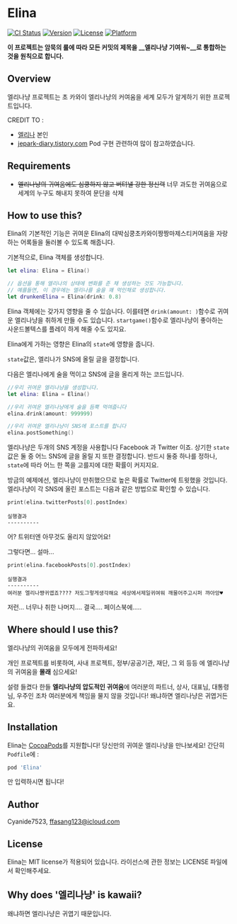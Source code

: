 # Elina

[![CI Status](http://img.shields.io/travis/Cyanide7523/Elina.svg?style=flat)](https://travis-ci.org/Cyanide7523/Elina)
[![Version](https://img.shields.io/cocoapods/v/Elina.svg?style=flat)](http://cocoapods.org/pods/Elina)
[![License](https://img.shields.io/cocoapods/l/Elina.svg?style=flat)](http://cocoapods.org/pods/Elina)
[![Platform](https://img.shields.io/cocoapods/p/Elina.svg?style=flat)](http://cocoapods.org/pods/Elina)

**이 프로젝트는 암묵의 룰에 따라 모든 커밋의 제목을 __엘리나냥 기여워~__로 통합하는 것을 원칙으로 합니다.**

## Overview

엘리나냥 프로젝트는 초 카와이 엘리나냥의 커여움을 세계 모두가 알게하기 위한 프로젝트입니다.

CREDIT TO :
* [엘리나](https://twitter.com/DE_v_Elina) 본인
* [jepark-diary.tistory.com](http://jepark-diary.tistory.com/13) Pod 구현 관련하여 많이 참고하였습니다.

## Requirements

* ~~엘리나냥의 귀여움에도 심쿵하지 않고 버텨낼 강한 정신력~~ 너무 과도한 귀여움으로 세계의 누구도 해내지 못하여 문단을 삭제

## How to use this?

Elina의 기본적인 기능은 귀여운 Elina의 대박심쿵초카와이짱짱마제스티커여움을 자랑하는 어록들을 둘러볼 수 있도록 해줍니다.

기본적으로, Elina 객체를 생성합니다.

```Swift
let elina: Elina = Elina()

// 옵션을 통해 엘리나의 상태에 변화를 준 채 생성하는 것도 가능합니다.
// 예를들면, 이 경우에는 엘리나를 술을 꽤 먹인채로 생성합니다.
let drunkenElina = Elina(drink: 0.8)
```

Elina 객체에는 갖가지 영향을 줄 수 있습니다. 이를테면 `drink(amount: )`함수로 귀여운 엘리나냥을 취하게 만들 수도 있습니다. `startgame()`함수로 엘리나냥이 좋아하는 사운드볼텍스를 플레이 하게 해줄 수도 있지요.

Elina에게 가하는 영향은 Elina의 `state`에 영향을 줍니다.

`state`값은, 엘리나가 SNS에 올릴 글을 결정합니다.

다음은 엘리나에게 술을 먹이고 SNS에 글을 올리게 하는 코드입니다.

```Swift
//우리 귀여운 엘리나냥을 생성합니다.
let elina: Elina = Elina()

//우리 귀여운 엘리나냥에게 술을 듬뿍 먹여줍니다
elina.drink(amount: 999999)

//우리 귀여운 엘리나냥이 SNS에 포스트를 합니다
elina.postSomething()
```

엘리나냥은 두개의 SNS 계정을 사용합니다 Facebook 과 Twitter 이죠. 상기한 `state` 값은 둘 중 어느 SNS에 글을 올릴 지 또한 결정합니다. 반드시 둘중 하나를 정하나, `state`에 따라 어느 한 쪽을 고를지에 대한 확률이 커지지요.

방금의 예제에선, 엘리나냥이 만취했으므로 높은 확률로 Twitter에 트윗했을 것입니다. 엘리나냥이 각 SNS에 올린 포스트는 다음과 같은 방법으로 확인할 수 있습니다.

```Swift
print(elina.twitterPosts[0].postIndex)
```

```
실행결과
----------

```

어? 트위터엔 아무것도 올리지 않았어요!

그렇다면... 설마...

```Swift
print(elina.facebookPosts[0].postIndex)
```

```
실행결과
----------
여러분 엘리나쨩귀엽죠???? 저도그렇게생각해요 세상에서제일귀여워 깨물어주고시퍼 꺄아앙♥
```

저런... 너무나 취한 나머지.... 결국.... 페이스북에.....


## Where should I use this?

엘리나냥의 귀여움을 모두에게 전파하세요! 

개인 프로젝트를 비롯하여, 사내 프로젝트, 정부/공공기관, 재단, 그 외 등등 에 엘리나냥의 귀여움을 **몰래** 심으세요! 

설령 들켰다 한들 **엘리나냥의 압도적인 귀여움**에 여러분의 파트너, 상사, 대표님, 대통령님, 우주인 조차 여러분에게 책임을 물지 않을 것입니다! 왜냐하면 엘리나냥은 귀엽거든요.

## Installation

Elina는 [CocoaPods](http://cocoapods.org)를 지원합니다! 당신만의 귀여운 엘리나냥을 만나보세요! 간단히 `Podfile`에 :

```ruby
pod 'Elina'
```

만 입력하시면 됩니다!

## Author

Cyanide7523, ffasang123@icloud.com

## License

Elina는 MIT license가 적용되어 있습니다. 라이선스에 관한 정보는 LICENSE 파일에서 확인해주세요.

## Why does '엘리나냥' is kawaii?

왜냐하면 엘리나냥은 귀엽기 때문입니다.
